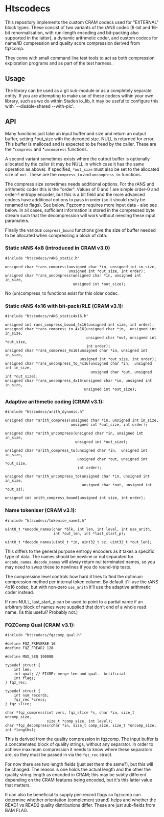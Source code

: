 Htscodecs
=========

This repository implements the custom CRAM codecs used for "EXTERNAL"
block types.  These consist of two variants of the rANS codec (8-bit
and 16-bit renormalisation, with run-length encoding and bit-packing
also supported in the latter), a dynamic arithmetic coder, and custom
codecs for name/ID compression and quality score compression derived
from fqzcomp.


They come with small command line test tools to act as both
compression exploration programs and as part of the test harness.


Usage
-----

The library can be used as a git sub-module or as a completely
separate entity.  If you are attempting to make use of these codecs
within your own library, such as we do within Staden io_lib, it may be
useful to configure this with `--disable-shared --with-pic'.


API
---

Many functions just take an input buffer and size and return an output
buffer, setting *out_size with the decoded size.  NULL is returned for
error.  This buffer is malloced and is expected to be freed by the
caller.  These are the *`compress` and *`uncompress` functions.

A second variant sometimes exists where the output buffer is
optionally allocated by the caller (it may be NULL in which case it
has the same operation as above).  If specified, `*out_size` must also
be set to the allocated size of `out`.  These are the `compress_to`
and `uncompress_to` functions.

The compress size sometimes needs additional options.  For the rANS
and arithmetic coder this is the "order".  Values of 0 and 1 are
simple order-0 and order-1 entropy encoder, but this is a bit field
and the more advanced codecs have additional options to pass in order
(so it should really be renamed to flags).  See below.  Fqzcomp
requires more input data - also see below.  In all cases, sufficient
information is stored in the compressed byte stream such that the
decompression will work without needing these input paramaters.

Finally the various `compress_bound` functions give the size of buffer
needed to be allocated when compressing a block of data.


### Static rANS 4x8 (introduced in CRAM v3.0)

```
#include "htscodecs/rANS_static.h"

unsigned char *rans_compress(unsigned char *in, unsigned int in_size,
                             unsigned int *out_size, int order);
unsigned char *rans_uncompress(unsigned char *in, unsigned int in_size,
                               unsigned int *out_size);
```

No (un)compress_to functions exist for this older codec.


### Static rANS 4x16 with bit-pack/RLE (CRAM v3.1):

```
#include "htscodecs/rANS_static4x16.h"

unsigned int rans_compress_bound_4x16(unsigned int size, int order);
unsigned char *rans_compress_to_4x16(unsigned char *in,  unsigned int in_size,
                                     unsigned char *out, unsigned int *out_size,
                                     int order);
unsigned char *rans_compress_4x16(unsigned char *in, unsigned int in_size,
                                  unsigned int *out_size, int order);
unsigned char *rans_uncompress_to_4x16(unsigned char *in,  unsigned int in_size,
                                       unsigned char *out, unsigned int *out_size);
unsigned char *rans_uncompress_4x16(unsigned char *in, unsigned int in_size,
                                    unsigned int *out_size);
```

### Adaptive arithmetic coding (CRAM v3.1):

```
#include "htscodecs/arith_dynamic.h"

unsigned char *arith_compress(unsigned char *in, unsigned int in_size,
                              unsigned int *out_size, int order);

unsigned char *arith_uncompress(unsigned char *in, unsigned int in_size,
                                unsigned int *out_size);

unsigned char *arith_compress_to(unsigned char *in,  unsigned int in_size,
                                 unsigned char *out, unsigned int *out_size,
                                 int order);

unsigned char *arith_uncompress_to(unsigned char *in, unsigned int in_size,
                                   unsigned char *out, unsigned int *out_sz);

unsigned int arith_compress_bound(unsigned int size, int order);
```

### Name tokeniser (CRAM v3.1):

```
#include "htscodecs/tokenise_name3.h"

uint8_t *encode_names(char *blk, int len, int level, int use_arith,
                      int *out_len, int *last_start_p);

uint8_t *decode_names(uint8_t *in, uint32_t sz, uint32_t *out_len);
```

This differs to the general purpose entropy encoders as it takes a
specific type of data.  The names should be newline or nul separated
for `encode_names`.  `decode_names` will alway return nul terminated
names, so you may need to swap these to newlines if you do round-trip
tests.

The compression level controls how hard it tries to find the optimum
compression method per internal token column.  By default it'll use
the rANS 4x16 codec, but with non-zero `use_arith` it'll use the
adaptive arithmetic coder instead.

If non-NULL, last_start_p can be used to point to a partial name if an
arbitrary block of names were supplied that don't end of a whole read
name. (Is this useful?  Probably not.)


### FQZComp Qual (CRAM v3.1):


```
#include "htscodecs/fqzcomp_qual.h"

#define FQZ_FREVERSE 16
#define FQZ_FREAD2 128

#define MAX_SEQ 100000

typedef struct {
    int len;
    int qual; // FIXME: merge len and qual.  Artificial
    int flags;
} fqz_rec;

typedef struct {
    int num_records;
    fqz_rec *crecs;
} fqz_slice;

char *fqz_compress(int vers, fqz_slice *s, char *in, size_t uncomp_size,
                   size_t *comp_size, int level);
char *fqz_decompress(char *in, size_t comp_size, size_t *uncomp_size, int *lengths);
```

This is derived from the quality compression in fqzcomp.  The input
buffer is a concatenated block of quality strings, without any
separator.  In order to achieve maximum compression it needs to know
where these separators are, so they must be passed in via the
`fqz_rec` struct.

For now there are two length fields (just set them the same?), but
this will be changed.  The reason is one holds the actual length and
the other the quality string length as encoded in CRAM; this may be
subtly different depending on the CRAM features being encoded, but
it's this latter value that matters.

It can also be beneficial to supply per-record flags so fqzcomp can
determine whether orientation (complement strand) helps and whether
the READ1 vs READ2 quality distributions differ.  These are just
sub-fields from BAM FLAG.
